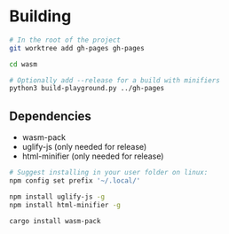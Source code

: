 # Building

```bash
# In the root of the project
git worktree add gh-pages gh-pages

cd wasm

# Optionally add --release for a build with minifiers
python3 build-playground.py ../gh-pages
```

## Dependencies

* wasm-pack
* uglify-js (only needed for release)
* html-minifier (only needed for release)

```bash
# Suggest installing in your user folder on linux:
npm config set prefix '~/.local/'

npm install uglify-js -g
npm install html-minifier -g

cargo install wasm-pack
```
